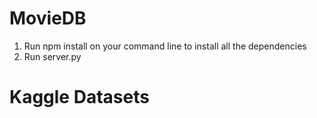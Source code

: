 # MovieDB
1. Run npm install on your command line to install all the dependencies
2. Run server.py


# Kaggle Datasets

